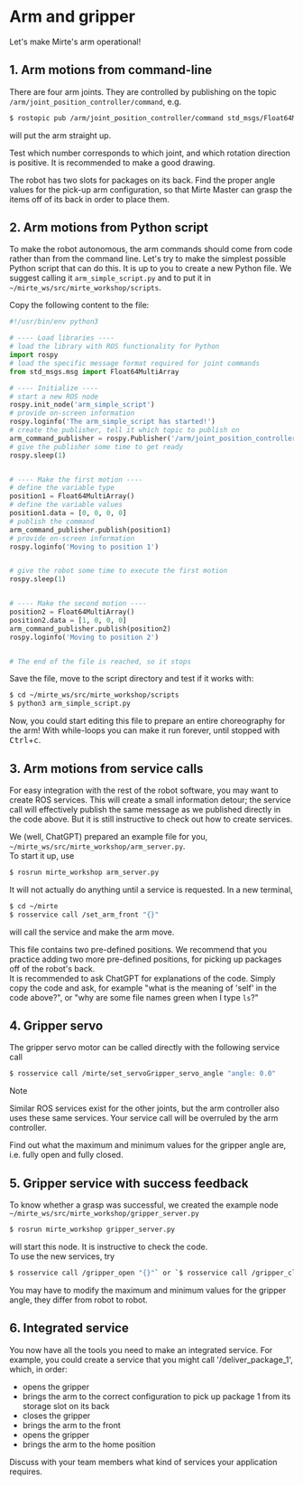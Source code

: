 # Arm and gripper

Let's make Mirte's arm operational!

## 1. Arm motions from command-line
There are four arm joints. They are controlled by publishing on the topic `/arm/joint_position_controller/command`, e.g.  
```bash
$ rostopic pub /arm/joint_position_controller/command std_msgs/Float64MultiArray "{data: [0, 0, 0, 0]}"
```
will put the arm straight up.   

Test which number corresponds to which joint, and which rotation direction is positive. It is recommended to make a good drawing.

The robot has two slots for packages on its back. Find the proper angle values for the pick-up arm configuration, so that Mirte Master can grasp the items off of its back in order to place them.

## 2. Arm motions from Python script
To make the robot autonomous, the arm commands should come from code rather than from the command line. Let's try to make the simplest possible Python script that can do this. It is up to you to create a new Python file. We suggest calling it `arm_simple_script.py` and to put it in `~/mirte_ws/src/mirte_workshop/scripts`.   

Copy the following content to the file:  

```python
#!/usr/bin/env python3

# ---- Load libraries ----
# load the library with ROS functionality for Python
import rospy
# load the specific message format required for joint commands
from std_msgs.msg import Float64MultiArray

# ---- Initialize ----
# start a new ROS node
rospy.init_node('arm_simple_script')
# provide on-screen information
rospy.loginfo('The arm_simple_script has started!')
# create the publisher, tell it which topic to publish on
arm_command_publisher = rospy.Publisher('/arm/joint_position_controller/command', Float64MultiArray, queue_size=10)
# give the publisher some time to get ready
rospy.sleep(1)


# ---- Make the first motion ----
# define the variable type
position1 = Float64MultiArray()
# define the variable values
position1.data = [0, 0, 0, 0]
# publish the command
arm_command_publisher.publish(position1)
# provide on-screen information
rospy.loginfo('Moving to position 1')


# give the robot some time to execute the first motion
rospy.sleep(1)


# ---- Make the second motion ----
position2 = Float64MultiArray()
position2.data = [1, 0, 0, 0]
arm_command_publisher.publish(position2)
rospy.loginfo('Moving to position 2')


# The end of the file is reached, so it stops
```

Save the file, move to the script directory and test if it works with:
```bash
$ cd ~/mirte_ws/src/mirte_workshop/scripts
$ python3 arm_simple_script.py
```  

Now, you could start editing this file to prepare an entire choreography for the arm! With while-loops you can make it run forever, until stopped with <kbd>Ctrl</kbd>+<kbd>c</kbd>.

## 3. Arm motions from service calls
For easy integration with the rest of the robot software, you may want to create ROS services. This will create a small information detour; the service call will effectively publish the same message as we published directly in the code above. But it is still instructive to check out how to create services.

We (well, ChatGPT) prepared an example file for you, `~/mirte_ws/src/mirte_workshop/arm_server.py`.  
To start it up, use
```bash
$ rosrun mirte_workshop arm_server.py
```  
It will not actually do anything until a service is requested. In a new terminal,  
```bash
$ cd ~/mirte
$ rosservice call /set_arm_front "{}"
```
will call the service and make the arm move.

This file contains two pre-defined positions. We recommend that you practice adding two more pre-defined positions, for picking up packages off of the robot's back.   
It is recommended to ask ChatGPT for explanations of the code. Simply copy the code and ask, for example "what is the meaning of 'self' in the code above?", or "why are some file names green when I type `ls`?" 

## 4. Gripper servo
The gripper servo motor can be called directly with the following service call  
```bash
$ rosservice call /mirte/set_servoGripper_servo_angle "angle: 0.0"
```   
> [!NOTE]  
> Similar ROS services exist for the other joints, but the arm controller also uses these same services. Your service call will be overruled by the arm controller.

Find out what the maximum and minimum values for the gripper angle are, i.e. fully open and fully closed.

## 5. Gripper service with success feedback
To know whether a grasp was successful, we created the example node `~/mirte_ws/src/mirte_workshop/gripper_server.py`   
```bash
$ rosrun mirte_workshop gripper_server.py
```
 will start this node. It is instructive to check the code.  
To use the new services, try  
```bash
$ rosservice call /gripper_open "{}"` or `$ rosservice call /gripper_close "{}"
```  
You may have to modify the maximum and minimum values for the gripper angle, they differ from robot to robot.

## 6. Integrated service
You now have all the tools you need to make an integrated service. For example, you could create a service that you might call '/deliver_package_1', which, in order:  
- opens the gripper
- brings the arm to the correct configuration to pick up package 1 from its storage slot on its back
- closes the gripper
- brings the arm to the front
- opens the gripper
- brings the arm to the home position

Discuss with your team members what kind of services your application requires.


